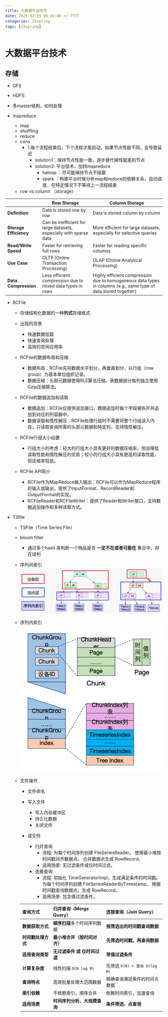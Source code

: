 ```yaml
---
title: 大数据平台技术
date: 2025-02-25 00:45:00 +/-TTTT
categories: 25spring
tags: [25spring]
---
```

# 大数据平台技术

## 存储
* GFS

* HDFS
* 多master结构，如何处理
* mapreduce
  * map
  * shuffling
  * reduce
  * cons
    * 1.每个流程结束后，下个流程才能启动，如果节点性能不同，会导致延迟
      *   solution1：保持节点性能一致，逐步替代掉性能差的节点
      *   solution2: 平台技术，加持mapreduce
          *   haloop ：尽可能保持节点不阻塞
          *   spark ：构建平台时候分析map和reduce的依赖关系，自动调度，在特定情况下不等待上一流程结束
  * row vs column （storage）

|                            | Row Storage                                                        | Column Storage                                                                                                  |
| -------------------------- | ------------------------------------------------------------------ | --------------------------------------------------------------------------------------------------------------- |
| **Definition**             | Data is stored row by row                                          | Data is stored column by column                                                                                 |
| **Storage Efficiency**     | Can be inefficient for large datasets, especially with sparse data | More efficient for large datasets, especially for selective queries                                             |
| **Read/Write Speed**       | Faster for retrieving full rows                                    | Faster for reading specific columns                                                                             |
| **Use Case**               | OLTP (Online Transaction Processing)                               | OLAP (Online Analytical Processing)                                                                             |
| **Data Compression**       | Less efficient compression due to mixed data types in rows         | Highly efficient compression due to homogeneous data types in columns (e.g., same type of data stored together) |


  * RCFile
    * 存储结构化数据的一种**列式**存储格式
    * 出现的背景
      * 快速数据加载
      * 快速查询处理
      * 高效的空间应用率
    * RCFile的数据布局和压缩

      * 数据布局：RCFile先将数据水平划分，再垂直划分，以行组（row group）为基本单位组织记录。
      * 数据压缩：头部元数据使用RLE算法压缩，表数据部分每列独立使用Gzip压缩算法。
    * RCFile的数据追加和读取

      * 数据追加：RCFile仅提供追加接口，数据追加时每个字段被拆开并追加到对应的列容器中。
      * 数据读取和惰性解压：RCFile处理行组时不需要将整个行组读入内存，只读取查询所需的头部元数据和特定列，支持惰性解压。

    * RCFile行组大小设置

      * 行组大小的考虑：较大的行组大小具有更好的数据压缩率，但会降低读取性能和惰性解压的优势；较小的行组大小具有更高的读取性能，但压缩率较低。

    * RCFile API简介

      * RCFile作为MapReduce输入输出：RCFile可以作为MapReduce程序的输入或输出，提供了InputFormat、RecordReader和OutputFormat的实现。
      * RCFileReader和RCFileWriter：提供了Reader和Writer接口，支持数据追加操作和多种读取方式。
  
  * TSfile
    * TSFile（Time Series File）
    * bloom filter
      * 通过多个hash 来判断一个物品是否 **一定不在或者可能在** 集合中，存在误判
    * 序列间索引
      ![alt text](https://raw.githubusercontent.com/huazZengblog/huazZengblog.github.io/main/_posts/img/bigdata/TSfile.png)
    * 序列内索引
      ![alt text](https://raw.githubusercontent.com/huazZengblog/huazZengblog.github.io/main/_posts/img/bigdata/TSfile-2.png)
    * 文件操作
      * 文件命名
      * 写入文件
        * 写入内存缓冲区
        * 持久化数据
        * 关闭文件

      * 读文件
        * 归并查询
          * 流程:
          为每个时间序列创建 FileSeriesReader。
          使用最小堆按时间戳对齐数据点。
          合并数据点生成 RowRecord。
          * 适用场景:
          无过滤条件或仅时间过滤。
        * 连接查询
          * 流程:
          初始化 TimeGeneratorImpl，生成满足条件的时间戳。
          为每个时间序列创建 FileSeriesReaderByTimestamp。
          根据时间戳查询数据点，生成 RowRecord。
          * 适用场景:
          包含值过滤条件。
        
      | 查询方式   | **归并查询（Merge Query）** | **连接查询（Join Query）** |
      |------------|------------------------|------------------------|
      | **数据获取方式** | **顺序扫描**多个时间序列数据 | **按筛选出的时间戳查询数据** |
      | **时间戳处理方式** | **最小堆合并（按时间对齐）** | **先筛选时间戳，再查询数据** |
      | **适用查询类型** | **无过滤条件 或 仅时间过滤** | **带值过滤条件** |
      | **计算复杂度** | 线性扫描 `O(N log M)` | 先筛选 `O(N) + 查询 O(log M)` |
      | **查询特点** | 高效批量处理大范围数据 | 精确查询满足条件的时间点数据 |
      | **索引依赖** | 不依赖索引，顺序合并 | 依赖时间索引，加速查询 |
      | **适用场景** | **时间序列分析、大规模查询** | **条件筛选、点查询** |
